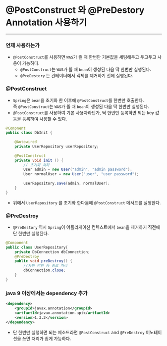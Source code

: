 # @PostConstruct 와 @PreDestory Annotation 사용하기

--------------------------------------------------
### 언제 사용하는가
- `@PostConstruct`를 사용하면 `WAS`가 뜰 때 한번만 기본값을 세팅해두고 두고두고 사용이 가능하다.
  - `@PostConstruct`는 `WAS`가 뜰 때 `bean`이 생성된 다음 딱 한번만 실행된다.
  - `@PreDestory` 는 컨테이너에서 객체를 제거하기 전에 실행된다.

### @PostConstruct
- `Spring`은 `bean`을 초기화 한 이후에 `@PostConstruct`를 한번만 호출한다.  
즉 `@PostConstruct`는 `WAS`가 뜰 때 `bean`이 생성된 다음 딱 한번만 실행된다.
- `@PostConstruct`를 사용하여 기본 사용자라던가, 딱 한번만 등록하면 되는 key 값 등을 등록하여 사용할 수 있다.
```java
@Compnent
public class DbInit {
    
    @Autowired
    private UserRepository userRepository;
    
    @PostConstruct
    private void init () {
        // 초기화 처리
        User admin = new User("admin", "admin password");
        User normalUser = new User("user", "user password");
        
        userRepository.save(admin, normalUser);
    }
}
```
- 위에서 `UserRepository` 를 초기화 한다음에 `@PostConstruct` 메서드를 실행한다.

### @PreDestroy
- `@PreDestory` 역시 `Spring`이 어플리케이션 컨텍스트에서 `bean`을 제거하기 직전에 단 한번만 실행된다.
```java
@Component
public class UserRepository{
    private DbConnection dbConnection;
    @PreDestroy
    public void preDestroy() {
        //자원 반환 등 종료 처리
        dbConnection.close;
    }
}
```
### java 9 이상에서는 dependency 추가
```XML
<dependency>
    <groupId>javax.annotation</groupId>
    <artfactId>javax.annotation-api</artfactId>
    <version>1.3.2</version>
</dependency>
```

- 단 한번만 실행하면 되는 메소드라면 `@PostConstruct` and `@PreDestroy` 어노테이션을 쓰면 처리가 쉽게 가능하다.
